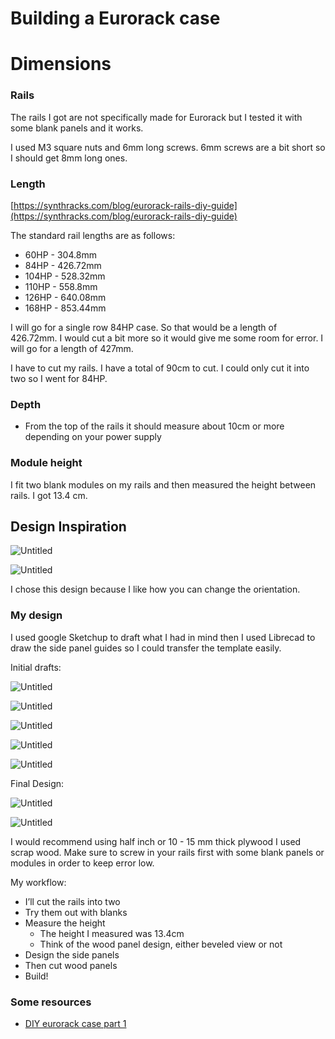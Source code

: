 # Building a Eurorack case

# Dimensions

### Rails

The rails I got are not specifically made for Eurorack but I tested it with some blank panels and it works.

I used M3 square nuts and 6mm long screws. 6mm screws are a bit short so I should get 8mm long ones.

### Length

[https://synthracks.com/blog/eurorack-rails-diy-guide](https://synthracks.com/blog/eurorack-rails-diy-guide) 

The standard rail lengths are as follows:

- 60HP - 304.8mm
- 84HP - 426.72mm
- 104HP - 528.32mm
- 110HP - 558.8mm
- 126HP - 640.08mm
- 168HP - 853.44mm

I will go for a single row 84HP case. So that would be a length of 426.72mm. I would cut a bit more so it would give me some room for error. I will go for a length of 427mm.

I have to cut my rails. I have a total of 90cm to cut. I could only cut it into two so I went for 84HP. 

### Depth

- From the top of the rails it should measure about 10cm or more depending on your power supply

### Module height

I fit two blank modules on my rails and then measured the height between rails. I got 13.4 cm.

## Design Inspiration

![Untitled](images/Untitled.png)

![Untitled](images/Untitled%201.png)

I chose this design because I like how you can change the orientation.

### My design

I used google Sketchup to draft what I had in mind then I used Librecad to draw the side panel guides so I could transfer the template easily.

Initial drafts:

![Untitled](images/Untitled%202.png)

![Untitled](images/Untitled%203.png)

![Untitled](images/Untitled%204.png)

![Untitled](images/Untitled%205.png)

![Untitled](images/Untitled%206.png)

Final Design:

![Untitled](images/Untitled%207.png)

![Untitled](images/Untitled%208.png)

I would recommend using half inch or 10 - 15 mm thick plywood I used scrap wood. Make sure to screw in your rails first with some blank panels or modules in order to keep error low.

My workflow:

- I’ll cut the rails into two
- Try them out with blanks
- Measure the height
    - The height I measured was 13.4cm
    - Think of the wood panel design, either beveled view or not
- Design the side panels
- Then cut wood panels
- Build!

### Some resources

- [DIY eurorack case part 1](https://www.youtube.com/watch?v=6mVbi8B3usY)